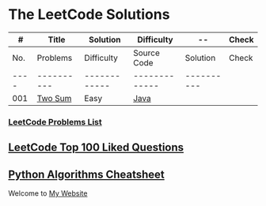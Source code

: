 # The LeetCode Solutions 

| # | Title | Solution | Difficulty | -- | Check |
|---| ----- | -------- | ---------- | - | ----- |
| No. | Problems | Difficulty | Source Code | Solution | Check |
|---- |----------|------------|-------------|----------|
| 001 | [Two Sum](https://leetcode.com/problems/two-sum/) | Easy | [Java](https://github.com/longluo/leetcode/blob/master/Java/src/com/longluo/top100/Problem1_twoSum.java) | 


### [LeetCode Problems List](https://github.com/longluo/leetcode/wiki/LeetCode-Problems-List)

## [LeetCode Top 100 Liked Questions](https://github.com/longluo/leetcode/wiki/LeetCode-Top-100-Liked-Questions)

## [Python Algorithms Cheatsheet](https://github.com/longluo/leetcode/wiki/Python-Algorithms-Cheatsheet)


Welcome to [My Website](http://www.longluo.me)
